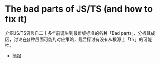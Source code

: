 # The bad parts of JS/TS (and how to fix it)

介绍JS/TS语言自二十多年前诞生到最新版标准的各种「Bad parts」，分析其成因，讨论在各种层面可能的对应策略，最后探讨有没有从根源上「fix」的可能性。

- [简报](slide)
 
